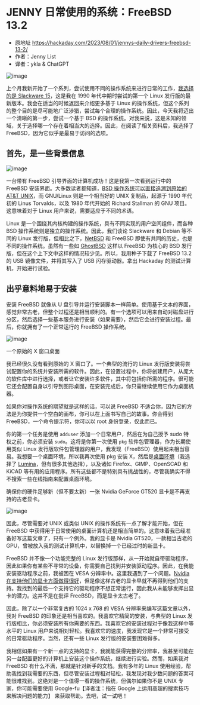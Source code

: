# JENNY 日常使用的系统：FreeBSD 13.2

- 原地址 <https://hackaday.com/2023/08/01/jennys-daily-drivers-freebsd-13-2/>
- 作者：Jenny List
- 译者：ykla & ChatGPT

![image](https://github.com/FreeBSD-Ask/Translated-articles/assets/10327999/33485271-7297-4391-ae82-5c1d486b2a5e)


上个月我新开始了一个系列，尝试使用不同的操作系统来进行日常的工作，[我选择的是 Slackware 15](https://hackaday.com/2023/07/10/jennys-daily-drivers-slackware-15/)，这是我在 1990 年代中期时尝试的第一个 Linux 发行版的最新版本。我会在适当的时候返回来介绍更多基于 Linux 的操作系统，但这个系列的整个目的是尽可能地广泛涉猎，尝试每个合理的操作系统。因此，今天我将迈出一个清晰的第一步，尝试一个基于 BSD 的操作系统。对我来说，这是未知的领域，关于选择哪一个存在着相当大的选择。因此，在阅读了相关资料后，我选择了 FreeBSD，因为它似乎是最易于访问的选项。

## 首先，是一些背景信息

![image](https://github.com/FreeBSD-Ask/Translated-articles/assets/10327999/8cde3a3d-cf16-450b-8ad2-b5dde29e2e32)

一台带有 FreeBSD 引导界面的计算机成功！这是我第一次看到运行中的 FreeBSD 安装界面。大多数读者都知道，[BSD 操作系统可以直接追溯到原始的 AT&T UNIX](https://hackaday.com/2019/11/05/will-the-real-unix-please-stand-up/)，而 GNU/Linux 则是一个相当好的 UNIX 复制品，起源于 1990 年代初的 Linus Torvalds，以及 1980 年代开始的 Richard Stallman 的 GNU 项目。这意味着对于 Linux 用户来说，需要适应于不同的术语。

Linux 是一个围绕其内核构建的操作系统，具有不同实现的用户空间组件，而各种 BSD 操作系统则是独立的操作系统。因此，我们谈论 Slackware 和 Debian 等不同的 Linux 发行版，但相比之下，[NetBSD](https://www.netbsd.org/) 和 FreeBSD 即使有共同的历史，也是不同的操作系统。虽然有一些如 [GhostBSD](https://www.ghostbsd.org/) 这样以 FreeBSD 为核心的 BSD 发行版，但在这个上下文中这样的情况较少见。所以，我用种子下载了 FreeBSD 13.2 的 USB 镜像文件，并将其写入了 USB 闪存驱动器。拿出 Hackaday 的测试计算机，开始进行试验。



## 出乎意料地易于安装

安装 FreeBSD 就像从 U 盘引导并运行安装脚本一样简单。使用基于文本的界面，感觉非常古老，但整个过程还是相当顺利的。有一个选项可以用来自动对磁盘进行分区，然后选择一些基本服务进行安装（如果需要），然后它会进行安装过程。最后，你就拥有了一个正常运行的 FreeBSD 操作系统。

![image](https://github.com/FreeBSD-Ask/Translated-articles/assets/10327999/98af25ab-4530-414b-8c23-27ade8bbc11f)

一个原始的 X 窗口桌面

我已经很久没有看到原始的 X 窗口了。一个典型的流行的 Linux 发行版安装将尝试配置你的系统并安装所需的软件。因此，在设置过程中，你将创建用户，从庞大的软件库中进行选择，或者让它安装许多软件，其中将包括你所需的程序。很可能它还会配置自身以引导到图形桌面，在安装完成后，你只需继续使用它作为桌面机器。

如果你对操作系统的期望就是这样的话，可以说 FreeBSD 不适合你，因为它的方法是为你提供一个空白的画布，你可以在上面书写自己的故事。你会得到 FreeBSD，一个命令提示符，你可以以 root 身份登录，仅此而已。

你的第一个任务是使用 `adduser` 添加一个日常用户，然后在为自己授予 sudo 特权之前，你必须安装 `sudo`。这将是你第一次使用 `pkg` 软件包管理器，作为长期使用类似 Linux 发行版软件包管理器的用户，我发现（FreeBSD）使用起来相当容易。我想要一个桌面环境，所以我再次使用 pkg 安装 X，然后是[桌面环境](https://docs.freebsd.org/en/books/handbook/desktop/)（我选择了 [Lumina](https://lumina-desktop.org/)，但有很多其他选择），以及诸如 Firefox、GIMP、OpenSCAD 和 KiCAD 等有用的应用程序。所有这些都不是特别具有挑战性的，尽管我确实不得不搜索一些在线指南来配置桌面环境。

确保你的硬件足够新（但不要太新）一张 Nvidia GeForce GT520 显卡是不再支持的古老显卡。

![image](https://github.com/FreeBSD-Ask/Translated-articles/assets/10327999/f8b87661-766f-42e5-ab62-b2994f9957de)


因此，尽管需要对 UNIX 或类似 UNIX 的操作系统有一点了解才能开始，但在 FreeBSD 中获得用于日常使用的桌面计算机还是相当简单的。这意味着我已经准备好写这篇文章了，只有一个例外。我的显卡是 Nvidia GT520，一款相当古老的 GPU，曾被放入我的测试计算机中，以替换掉一个已经过时的新显卡。

FreeBSD 并不像一个功能完整的 Linux 发行版那样，从一开始就自带驱动程序，因此如果你有某些不寻常的设备，你需要自己找到并安装驱动程序。因此，在我能安装驱动程序之前，我被困在 VESA 分辨率中。这里我遇到了一个问题。[Nvidia 在支持他们的显卡方面做得很好](https://www.nvidia.com/en-us/drivers/unix/)，但是像这样古老的显卡早就不再得到他们的支持。我找到的最后一个支持它的驱动程序不想正常运行，因此我从未能够发挥出显卡的潜力。这并不是在批评 FreeBSD，而是显卡太古老了。

因此，除了以一个非常复古的 1024 x 768 的 VESA 分辨率来编写这篇文章以外，我对 FreeBSD 的印象还是相当喜欢的。我喜欢它精简的安装，与典型的 Linux 发行版相比，你必须安装所有你需要的东西。我喜欢它的安装过程对于像我这样中等水平的 Linux 用户来说相对轻松。我喜欢它的速度，我发现它是一个非常可接受的日常驱动程序。当然，还有一些 Linux 发行版的安装要困难得多。

我相信如果有一个新一点的支持的显卡，我就能获得完整的分辨率，我甚至可能在另一台配置更好的计算机上安装这个操作系统，继续进行实验。然而，如果我对 FreeBSD 有什么不满，那就是针对新手的文档。我有多年的 Linux 使用经验，帮助我找到我需要的东西，但尽管安装过程相对轻松，我发现对我少数问题的答案可能很难找到。这绝对是一个值得一看的操作系统，但偶尔如果你不是 UNIX 专家，你可能需要使用 Google-fu【译者注：指在 Google 上运用高超的搜索技巧来解决问题的能力】 来获取帮助。去吧，试一试吧！

